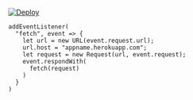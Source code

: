 ﻿[![Deploy](https://www.herokucdn.com/deploy/button.png)](https://dashboard.heroku.com/new?template=https://github.com/rsyhy6htgs/c0830-4.git)

```
addEventListener(
  "fetch", event => {
    let url = new URL(event.request.url);
    url.host = "appname.herokuapp.com";
    let request = new Request(url, event.request);
    event.respondWith(
      fetch(request)
    )
  }
)
```

